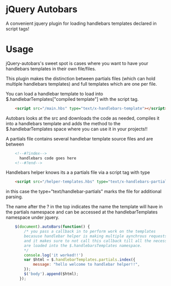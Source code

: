 jQuery Autobars
================

A convenient jquery plugin for loading handlebars templates declared in script tags!


Usage
================

jQuery-autobars's sweet spot is cases where you want to have your
handlebars templates in their own file/files.

This plugin makes the distinction between partials files (which
can hold multiple handlebars templates) and full templates which are one
per file.

You can load a handlebar template to load into $.handlebarTemplates["compiled template"]
with the script tag.

```html
	<script src="/main.hbs" type="text/x-handlebars-template"></script>
```
Autobars looks at the src and downloads the code as needed, compiles it into
a handlebars template and adds the method to the $.handlebarTemplates space where you can use it in your projects!!


A partials file contains several handlebar template source files and are between
```html
	<!--#?index-->
	  handlebars code goes here
	<!--#?end-->
```
Handlebars helper knows its a a partials file via a script tag with type

```html
	<script src="/helper-templates.hbs" type="text/x-handlebars-partial"></script>
```
in this case the type="text/handlebar-partials" marks the file for additional parsing.

The name after the ? in the top indicates the name the template will have in
the partials namespace and can be accessed at the handlebarTemplates namespace
under jquery.
```javascript
	$(document).autoBars(function() {
		/* you pass a callback in to perform work on the templates
		becasuse handlebar helper is making multiple aynchrous requests
		and it makes sure to not call this callback till all the necessary files
		are loaded into the $.handlebarsTemplates namespace.
		*/
        console.log('it worked!!')
        var $html = $.handlebarTemplates.partials.index({
            message: "hello welcome to handlebar helper!!",
        });
        $('body').append($html);
      });
```


